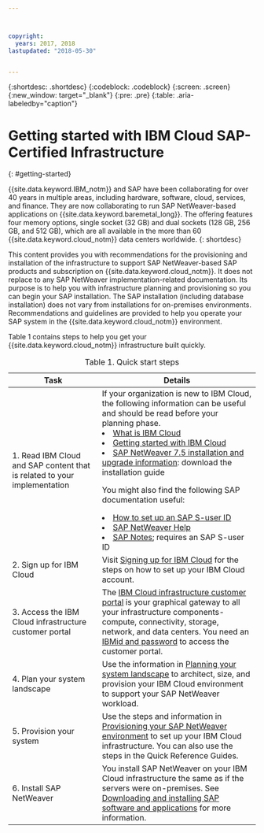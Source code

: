 ```yaml
---



copyright:
  years: 2017, 2018
lastupdated: "2018-05-30"


---
```


{:shortdesc: .shortdesc}
{:codeblock: .codeblock}
{:screen: .screen}
{:new_window: target="_blank"}
{:pre: .pre}
{:table: .aria-labeledby="caption"}

# Getting started with IBM Cloud SAP-Certified Infrastructure
{: #getting-started}

{{site.data.keyword.IBM_notm}} and SAP have been collaborating for over 40 years in multiple areas, including hardware, software, cloud, services, and finance. They are now collaborating to run SAP NetWeaver-based applications on {{site.data.keyword.baremetal_long}}. The offering features four memory options, single socket (32 GB) and dual sockets (128 GB, 256 GB, and 512 GB), which are all available in the more than 60 {{site.data.keyword.cloud_notm}} data centers worldwide.
{: shortdesc}

This content provides you with recommendations for the provisioning and installation of the infrastructure to support SAP NetWeaver-based SAP products and subscription on {{site.data.keyword.cloud_notm}}. It does not replace to any SAP NetWeaver implementation-related documentation. Its purpose is to help you with infrastructure planning and provisioning so you can begin your SAP installation. The SAP installation (including database installation) does not vary from installations for on-premises environments. Recommendations and guidelines are provided to help you operate your SAP system in the {{site.data.keyword.cloud_notm}} environment.

Table 1 contains steps to help you get your {{site.data.keyword.cloud_notm}} infrastructure built quickly.
<table>
   <CAPTION>Table 1. Quick start steps</CAPTION>
   <THEAD>
   <TR>
   <th>Task</th>
   <th>Details</th>
   </TR>
   </THEAD>
   <TBODY>
   <tr>
   <td>1. Read IBM Cloud and SAP content that is related to your implementation</td>
   <td>If your organization is new to IBM Cloud, the following information can be useful and should be read before your planning phase.
   <li><a href="https://ibm.com/cloud-computing/">What is IBM Cloud</a></li>
   <li><a href="https://ibm.com/cloud/get-started">Getting started with IBM Cloud</a></li>
   <li><a href="https://help.sap.com/nw75#section2">SAP NetWeaver 7.5 installation and upgrade information</a>: download the installation guide</li>
   
   You might also find the following SAP documentation useful:
   <li><a href="https://www.sapappsdevelopmentpartnercenter.com/en/faq/program-faqs_2/how-to-receive-an-s-user-to-access-the-s_77/">How to set up an SAP S-user ID</a></li>
   <li><a href="https://help.sap.com/netweaver">SAP NetWeaver Help</a></li>
   <li><a href="https://support.sap.com">SAP Notes</a>; requires an SAP S-user ID</li>
   </td>
   <tr>
   <td>2. Sign up for IBM Cloud</td>
   <td>Visit <a href="https://console.bluemix.net/docs/admin/adminpublic.html#signing-up-for-ibm-cloud">Signing up for IBM Cloud</a> for the steps on how to set up your IBM Cloud account.</td>
 <tr>
   <td>3. Access the IBM Cloud infrastructure customer portal</td>
   <td>The <a href="https://control.softlayer.com">IBM Cloud infrastructure customer portal</a> is your graphical gateway to all your infrastructure components-compute, connectivity, storage, network, and data centers. You need an <a href="https://console.bluemix.net/docs/customer-portal/getting-started.html#getting-started">IBMid and password</a> to access the customer portal.</td> 
   <tr>
   <td>4. Plan your system landscape</td>
   <td>Use the information in <a href="sap-planning-your-system-landscape.html#planning-your-system-landscape">Planning your system landscape</a> to architect, size, and provision your IBM Cloud environment to support your SAP NetWeaver workload.</td>  
 <tr>
   <td>5. Provision your system</td>
   <td>Use the steps and information in <a href="sap-provision-environment.html#provision_environment">Provisioning your SAP NetWeaver environment</a> to set up your IBM Cloud infrastructure. You can also use the steps in the Quick Reference Guides.</td>
   <tr>
   <td>6. Install SAP NetWeaver</td>
   <td>You install SAP NetWeaver on your IBM Cloud infrastructure the same as if the servers were on-premises. See <a href="sap-installing-SAP-landscape.html#install_sap">Downloading and installing SAP software and applications</a> for more information.</td>
   </td>
   </tr>
   </TBODY>
   </table>
